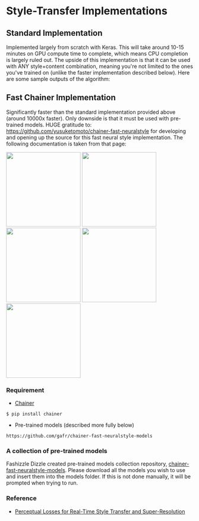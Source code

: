 # Style-Transfer Implementations 
## Standard Implementation
Implemented largely from scratch with Keras. This will take around 10-15 minutes on GPU compute time to complete, which means CPU completion is largely ruled out. The upside of this implementation is that it can be used with ANY style+content combination, meaning you're not limited to the ones you've trained on (unlike the faster implementation described below). Here are some sample outputs of the algorithm:

## Fast Chainer Implementation
Significantly faster than the standard implementation provided above (around 10000x faster). Only downside is that it must be used with pre-trained models. HUGE gratitude to: https://github.com/yusuketomoto/chainer-fast-neuralstyle for developing and opening up the source for this fast neural style implementation. The following documentation is taken from that page:

<img src="https://raw.githubusercontent.com/yusuketomoto/chainer-fast-neuralstyle/master/sample_images/tubingen.jpg" height="200px">

<img src="https://raw.githubusercontent.com/yusuketomoto/chainer-fast-neuralstyle/master/sample_images/style_1.png" height="200px">
<img src="https://raw.githubusercontent.com/yusuketomoto/chainer-fast-neuralstyle/master/sample_images/output_1.jpg" height="200px">

<img src="https://raw.githubusercontent.com/yusuketomoto/chainer-fast-neuralstyle/master/sample_images/style_2.png" height="200px">
<img src="https://raw.githubusercontent.com/yusuketomoto/chainer-fast-neuralstyle/master/sample_images/output_2.jpg" height="200px">

### Requirement
- [Chainer](https://github.com/pfnet/chainer)
```
$ pip install chainer
```

- Pre-trained models (described more fully below)
```
https://github.com/gafr/chainer-fast-neuralstyle-models
```

### A collection of pre-trained models
Fashizzle Dizzle created pre-trained models collection repository, [chainer-fast-neuralstyle-models](https://github.com/gafr/chainer-fast-neuralstyle-models). Please download all the models you wish to use and insert them into the models folder. If this is not done manually, it will be prompted when trying to run.

### Reference
- [Perceptual Losses for Real-Time Style Transfer and Super-Resolution](http://arxiv.org/abs/1603.08155)
